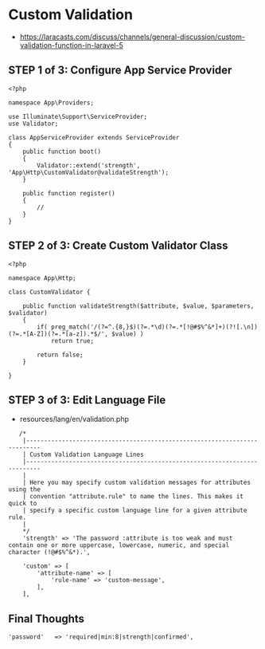 # Custom Validation
* https://laracasts.com/discuss/channels/general-discussion/custom-validation-function-in-laravel-5

## STEP 1 of 3: Configure App Service Provider

```
<?php

namespace App\Providers;

use Illuminate\Support\ServiceProvider;
use Validator;

class AppServiceProvider extends ServiceProvider
{
    public function boot()
    {
        Validator::extend('strength', 'App\Http\CustomValidator@validateStrength');
    }

    public function register()
    {
        //
    }
}
```

## STEP 2 of 3: Create Custom Validator Class

```
<?php

namespace App\Http;

class CustomValidator {

    public function validateStrength($attribute, $value, $parameters, $validator)
    {
        if( preg_match('/(?=^.{8,}$)(?=.*\d)(?=.*[!@#$%^&*]+)(?![.\n])(?=.*[A-Z])(?=.*[a-z]).*$/', $value) )
            return true;

        return false;
    }

}
```

## STEP 3 of 3: Edit Language File

* resources/lang/en/validation.php

```
   /*
    |--------------------------------------------------------------------------
    | Custom Validation Language Lines
    |--------------------------------------------------------------------------
    |
    | Here you may specify custom validation messages for attributes using the
    | convention "attribute.rule" to name the lines. This makes it quick to
    | specify a specific custom language line for a given attribute rule.
    |
    */
    'strength' => 'The password :attribute is too weak and must contain one or more uppercase, lowercase, numeric, and special character (!@#$%^&*).',

    'custom' => [
        'attribute-name' => [
            'rule-name' => 'custom-message',
        ],
    ],
```

## Final Thoughts

```
'password'   => 'required|min:8|strength|confirmed',
```
